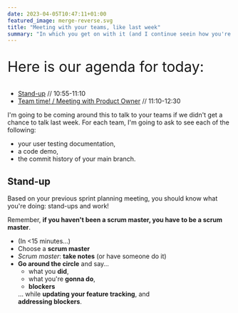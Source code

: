 ```yaml
---
date: 2023-04-05T10:47:11+01:00
featured_image: merge-reverse.svg
title: "Meeting with your teams, like last week"
summary: "In which you get on with it (and I continue seein how you're getting on)."
---
```

<div class="body-spacer--small"></div>
<section class="col">
    <p style="font-size:2rem">Here is our agenda for today:</p>
</section>
<section class="col">
    <nav>
        <ul class="toc col">
            <li><a href="#standup">Stand-up</a> // 10:55-11:10</li>
            <li><a href="#teamTime">Team time! / Meeting with Product Owner</a> // 11:10-12:30</li>
        </ul>
    </nav>
</section>
<div class="body-spacer"></div>
<section class="col">
<!-- Correlate users/students so we can verify commits merged to main
Ask to see user testing documentation, 5 participants, and discuss results
Ask for a code demo, discuss how it would look on a résumé 
Make blackboard assignment so I can put in their marks. Ask them to submit link to where I can see their logs.
Brainstorm party  -->
    <p>I'm going to be coming around this to talk to your teams if we didn't get a chance to talk last week. For each team, I'm going to ask to see each of the following:</p>
    <ul>
        <li>your user testing documentation,</li>
        <li>a code demo,</li>
        <li>the commit history of your main branch.</li>
    </ul>
</section>
<div class="body-spacer"></div>
<section class="col" id="standup">
    <h2>Stand-up</h2>
</section>
<section class="col">
    <p>Based on your previous sprint planning meeting, you should know what you're doing: stand-ups and work!</p>
    <p>Remember, <strong>if you haven't been a scrum master, you have to be a scrum master</strong>.</p>
</section>
<section class="col">
    <ul>
        <li>(In <15 minutes&hellip;)</li>
        <li>Choose a <strong>scrum master</strong></li>
        <li><em>Scrum master</em>: <strong>take notes</strong> (or have someone do it)</li>
        <li><strong>Go around the circle</strong> and say&hellip;
            <ul>
                <li>what you <strong>did</strong>,</li>
                <li>what you're <strong>gonna do</strong>,</li>
                <li><strong>blockers</strong></li>
            </ul>
            &hellip; while <strong>updating your feature tracking</strong>, and<br><strong>addressing blockers</strong>.
        </li>
    </ul>
</section>